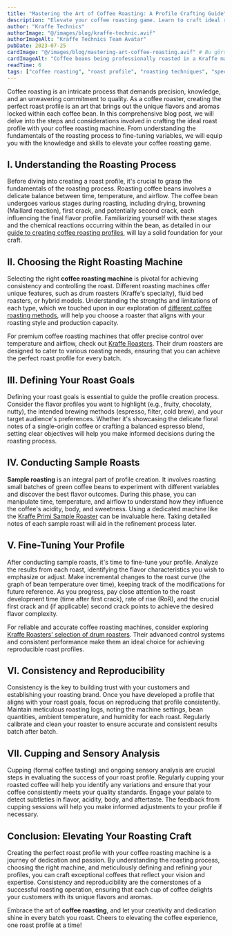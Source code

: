 ```yaml
---
title: "Mastering the Art of Coffee Roasting: A Profile Crafting Guide"
description: "Elevate your coffee roasting game. Learn to craft ideal roast profiles, from understanding bean stages to fine-tuning variables for exceptional flavor and consistency."
author: "Kraffe Technics"
authorImage: "@/images/blog/kraffe-technic.avif"
authorImageAlt: "Kraffe Technics Team Avatar"
pubDate: 2023-07-25
cardImage: "@/images/blog/mastering-art-coffee-roasting.avif" # Bu görseli src/images/blog/ altına eklemelisiniz
cardImageAlt: "Coffee beans being professionally roasted in a Kraffe machine"
readTime: 6
tags: ["coffee roasting", "roast profile", "roasting techniques", "specialty coffee", "kraffe roasters", "coffee beans", "sensory analysis"]
---
```


Coffee roasting is an intricate process that demands precision, knowledge, and an unwavering commitment to quality. As a coffee roaster, creating the perfect roast profile is an art that brings out the unique flavors and aromas locked within each coffee bean. In this comprehensive blog post, we will delve into the steps and considerations involved in crafting the ideal roast profile with your coffee roasting machine. From understanding the fundamentals of the roasting process to fine-tuning variables, we will equip you with the knowledge and skills to elevate your coffee roasting game.

## I. Understanding the Roasting Process

Before diving into creating a roast profile, it's crucial to grasp the fundamentals of the roasting process. Roasting coffee beans involves a delicate balance between time, temperature, and airflow. The coffee bean undergoes various stages during roasting, including drying, browning (Maillard reaction), first crack, and potentially second crack, each influencing the final flavor profile. Familiarizing yourself with these stages and the chemical reactions occurring within the bean, as detailed in our [guide to creating coffee roasting profiles](/blog/comprehensive-guide-to-coffee-roasting-profiles/), will lay a solid foundation for your craft.

## II. Choosing the Right Roasting Machine

Selecting the right **coffee roasting machine** is pivotal for achieving consistency and controlling the roast. Different roasting machines offer unique features, such as drum roasters (Kraffe's specialty), fluid bed roasters, or hybrid models. Understanding the strengths and limitations of each type, which we touched upon in our exploration of [different coffee roasting methods](/blog/exploring-different-coffee-roasting-methods/), will help you choose a roaster that aligns with your roasting style and production capacity.

For premium coffee roasting machines that offer precise control over temperature and airflow, check out [Kraffe Roasters](/). Their drum roasters are designed to cater to various roasting needs, ensuring that you can achieve the perfect roast profile for every batch.

## III. Defining Your Roast Goals

Defining your roast goals is essential to guide the profile creation process. Consider the flavor profiles you want to highlight (e.g., fruity, chocolaty, nutty), the intended brewing methods (espresso, filter, cold brew), and your target audience's preferences. Whether it's showcasing the delicate floral notes of a single-origin coffee or crafting a balanced espresso blend, setting clear objectives will help you make informed decisions during the roasting process.

## IV. Conducting Sample Roasts

**Sample roasting** is an integral part of profile creation. It involves roasting small batches of green coffee beans to experiment with different variables and discover the best flavor outcomes. During this phase, you can manipulate time, temperature, and airflow to understand how they influence the coffee's acidity, body, and sweetness. Using a dedicated machine like the [Kraffe Primi Sample Roaster](/blog/unleashing-art-of-coffee-roasting-primi-sample-roaster/) can be invaluable here. Taking detailed notes of each sample roast will aid in the refinement process later.

## V. Fine-Tuning Your Profile

After conducting sample roasts, it's time to fine-tune your profile. Analyze the results from each roast, identifying the flavor characteristics you wish to emphasize or adjust. Make incremental changes to the roast curve (the graph of bean temperature over time), keeping track of the modifications for future reference. As you progress, pay close attention to the roast development time (time after first crack), rate of rise (RoR), and the crucial first crack and (if applicable) second crack points to achieve the desired flavor complexity.

For reliable and accurate coffee roasting machines, consider exploring [Kraffe Roasters' selection of drum roasters](/products/). Their advanced control systems and consistent performance make them an ideal choice for achieving reproducible roast profiles.

## VI. Consistency and Reproducibility

Consistency is the key to building trust with your customers and establishing your roasting brand. Once you have developed a profile that aligns with your roast goals, focus on reproducing that profile consistently. Maintain meticulous roasting logs, noting the machine settings, bean quantities, ambient temperature, and humidity for each roast. Regularly calibrate and clean your roaster to ensure accurate and consistent results batch after batch.

## VII. Cupping and Sensory Analysis

Cupping (formal coffee tasting) and ongoing sensory analysis are crucial steps in evaluating the success of your roast profile. Regularly cupping your roasted coffee will help you identify any variations and ensure that your coffee consistently meets your quality standards. Engage your palate to detect subtleties in flavor, acidity, body, and aftertaste. The feedback from cupping sessions will help you make informed adjustments to your profile if necessary.

## Conclusion: Elevating Your Roasting Craft

Creating the perfect roast profile with your coffee roasting machine is a journey of dedication and passion. By understanding the roasting process, choosing the right machine, and meticulously defining and refining your profiles, you can craft exceptional coffees that reflect your vision and expertise. Consistency and reproducibility are the cornerstones of a successful roasting operation, ensuring that each cup of coffee delights your customers with its unique flavors and aromas.

Embrace the art of **coffee roasting**, and let your creativity and dedication shine in every batch you roast. Cheers to elevating the coffee experience, one roast profile at a time!
